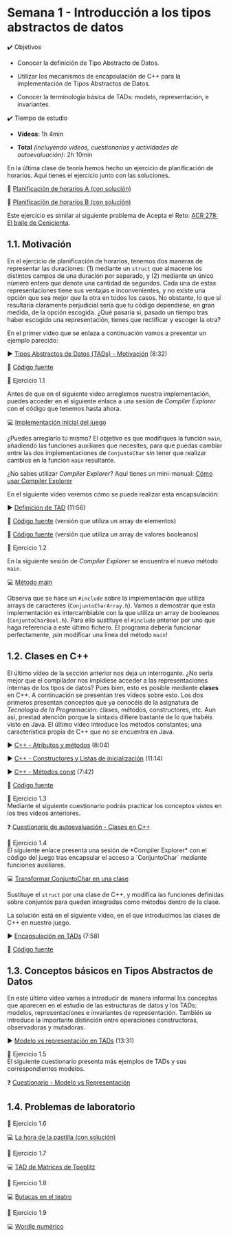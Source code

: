 # Semana 1 - Introducción a los tipos abstractos de datos

<div class="aims">
<div class="aims_header">
✔️ Objetivos
</div>

* Conocer la definición de Tipo Abstracto de Datos.

* Utilizar los mecanismos de encapsulación de C++ para la implementación de
  Tipos Abstractos de Datos.

* Conocer la terminología básica de TADs: modelo, representación, e invariantes.
    
<div class="aims_header">
✔️ Tiempo de estudio
</div>

* **Vídeos**: 1h 4min

* **Total** *(incluyendo vídeos, cuestionarios y actividades de autoevaluación)*: 2h 10min

</div>

En la última clase de teoría hemos hecho un ejercicio de planificación de horarios. Aquí tienes el ejercicio junto con las soluciones.

📝 [Planificación de horarios A (con solución)](sem1/HorasASol.pdf)

📝 [Planificación de horarios B (con solución)](sem1/HorasBSol.pdf)

Este ejercicio es similar al siguiente problema de Acepta el Reto: [ACR 278: El baile de Cenicienta](https://www.aceptaelreto.com/problem/statement.php?id=278).

## 1.1. Motivación

En el ejercicio de planificación de horarios, tenemos dos maneras de
representar las duraciones: (1) mediante un `struct` que almacene los
distintos campos de una duración por separado, y (2) mediante un único número
entero que denote una cantidad de segundos. Cada una de estas
representaciones tiene sus ventajas e inconvenientes, y no existe una opción
que sea mejor que la otra en todos los casos. No obstante, lo que sí
resultaría claramente perjudicial sería que tu código dependiese, en gran
medida, de la opción escogida. ¿Qué pasaría si, pasado un tiempo tras haber
escogido una representación, tienes que rectificar y escoger la otra?

En el primer video que se enlaza a continuación vamos a presentar un ejemplo parecido:

▶️ [Tipos Abstractos de Datos (TADs) - Motivación](https://youtu.be/VQtm5SucUkE) (8:32)

📄 [Código fuente](https://github.com/manuelmontenegro/ED/blob/main/intro/juego_letras/juego.cpp)

<div class="exercise">
<div class="title">
📝 Ejercicio 1.1
</div>
<div class="body">

Antes de que en el siguiente video arreglemos nuestra implementación, puedes
acceder en el siguiente enlace a una sesión de *Compiler Explorer* con el
código que tenemos hasta ahora.

💻 [Implementación inicial del juego](https://godbolt.org/z/bTP5aY7TG)

¿Puedes arreglarlo tú mismo? El objetivo es que modifiques la función `main`, añadiendo las funciones auxiliares que necesites, para que puedas cambiar entre las dos implementaciones de `ConjuntoChar` sin tener que realizar cambios en la función `main` resultante.

¿No sabes utilizar *Compiler Explorer*? Aquí tienes un mini-manual: [Cómo usar Compiler Explorer](compiler_explorer.md)

</div>
</div>

En el siguiente video veremos cómo se puede realizar esta encapsulación:

▶️ [Definición de TAD](https://youtu.be/EBWgkN5TMEg) (11:56)

📄 [Código fuente](https://github.com/manuelmontenegro/ED/blob/main/intro/juego_letras_struct/ConjuntoCharArray.h) (versión que utiliza un array de elementos)

📄 [Código fuente](https://github.com/manuelmontenegro/ED/blob/main/intro/juego_letras_struct/ConjuntoCharBool.h) (versión que utiliza un array de valores booleanos)

<div class="exercise">
<div class="title">
📝 Ejercicio 1.2
</div>
<div class="body">

En la siguiente sesión de *Compiler Explorer* se encuentra el nuevo método `main`.

💻 [Método main](https://godbolt.org/z/YWKnf99YM)

Observa que se hace un `#include` sobre la implementación que utiliza arrays
de caracteres (`ConjuntoCharArray.h`). Vamos a demostrar que esta
implementación es intercambiable con la que utiliza un array de booleanos
(`ConjuntoCharBool.h`). Para ello sustituye el `#include` anterior por uno que
haga referencia a este último fichero. El programa debería funcionar
perfectamente, ¡sin modificar una línea del método `main`!

</div>
</div>

## 1.2. Clases en C++

El último vídeo de la sección anterior nos deja un interrogante. ¿No sería
mejor que el compilador nos impidiese acceder a las representaciones internas
de los tipos de datos? Pues bien, esto es posible mediante **clases** en C++. A
continuación se presentan tres vídeos sobre esto. Los dos primeros presentan
conceptos que ya conocéis de la asignatura de *Tecnología de la Programación*: clases,
métodos, constructores, etc. Aun así, prestad atención porque la sintaxis
difiere bastante de lo que habéis visto en Java. El último vídeo introduce
los métodos constantes; una característica propia de C++ que no se encuentra
en Java.

▶️ [C++ - Atributos y métodos](https://youtu.be/04eOCSzVgeo) (8:04)

▶️ [C++ - Constructores y Listas de inicialización](https://youtu.be/iiehlbf9BAM) (11:14)

▶️ [C++ - Métodos const](https://youtu.be/WKd65gmwvSw) (7:42)

📄 [Código fuente](https://github.com/manuelmontenegro/ED/tree/main/cpp)

<div class="exercise">
<div class="title">
📝 Ejercicio 1.3
</div>
<div class="body">
Mediante el siguiente cuestionario podrás practicar los conceptos vistos en los tres vídeos anteriores.


❓ [Cuestionario de autoevaluación - Clases en C++](quizzes/sem01_1.md)
</div>
</div>

<div class="exercise">
<div class="title">
📝 Ejercicio 1.4
</div>
<div class="body">
El siguiente enlace presenta una sesión de *Compiler Explorer* con el código del juego tras encapsular el acceso a `ConjuntoChar` mediante funciones auxiliares.

💻 [Transformar ConjuntoChar en una clase](https://godbolt.org/z/vf89WscP6)

Sustituye el `struct` por una clase de C++, y modifica las funciones definidas sobre conjuntos para queden integradas como métodos dentro de la clase.
</div>
</div>



La solución está en el siguiente video, en el que introducimos las clases de C++ en nuestro juego.

▶️ [Encapsulación en TADs](https://youtu.be/t1vtj3kU7Kg) (7:58)

📄 [Código fuente](https://github.com/manuelmontenegro/ED/tree/main/intro/juego_letras_clases)

## 1.3. Conceptos básicos en Tipos Abstractos de Datos

En este último vídeo vamos a introducir de manera informal los conceptos que aparecen en el estudio de las estructuras de datos y los TADs: modelos, representaciones e invariantes de representación. También se introduce la importante distinción entre operaciones constructoras, observadoras y mutadoras.

▶️ [Modelo vs representación en TADs](https://youtu.be/2rLjYFZ03ek) (13:31)


<div class="exercise">
<div class="title">
📝 Ejercicio 1.5
</div>
<div class="body">
El siguiente cuestionario presenta más ejemplos de TADs y sus correspondientes modelos.

❓ [Cuestionario - Modelo vs Representación](quizzes/sem01_2.md)
</div>
</div>


## 1.4. Problemas de laboratorio

<div class="exercise">
<div class="title">
📝 Ejercicio 1.6
</div>
<div class="body">

💻 [La hora de la pastilla (con solución)](assignments/L01-4.pdf)

</div>
</div>

<div class="exercise">
<div class="title">
📝 Ejercicio 1.7
</div>
<div class="body">

💻 [TAD de Matrices de Toeplitz](assignments/L01-1.pdf)

</div>
</div>

<div class="exercise">
<div class="title">
📝 Ejercicio 1.8
</div>
<div class="body">

💻 [Butacas en el teatro](assignments/L01-2.pdf)

</div>
</div>


<div class="exercise">
<div class="title">
📝 Ejercicio 1.9
</div>
<div class="body">

💻 [Wordle numérico](assignments/L01-3.pdf)

</div>
</div>
